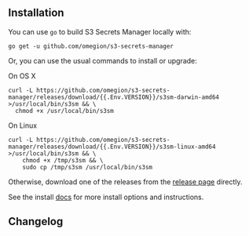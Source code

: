 ## Installation

You can use `go` to build S3 Secrets Manager locally with:

```shell
go get -u github.com/omegion/s3-secrets-manager
```

Or, you can use the usual commands to install or upgrade:

On OS X

```shell
curl -L https://github.com/omegion/s3-secrets-manager/releases/download/{{.Env.VERSION}}/s3sm-darwin-amd64 >/usr/local/bin/s3sm && \
  chmod +x /usr/local/bin/s3sm
```

On Linux

```shell
curl -L https://github.com/omegion/s3-secrets-manager/releases/download/{{.Env.VERSION}}/s3sm-linux-amd64 >/usr/local/bin/s3sm && \
    chmod +x /tmp/s3sm && \
    sudo cp /tmp/s3sm /usr/local/bin/s3sm
```

Otherwise, download one of the releases from the [release page](https://github.com/omegion/s3-secrets-manager/releases/)
directly.

See the install [docs](https://s3-secrets-manager.omegion.dev) for more install options and instructions.

## Changelog

